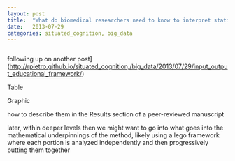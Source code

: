 ```yaml
---
layout: post
title:  "What do biomedical researchers need to know to interpret statistical results"
date:   2013-07-29
categories: situated_cognition, big_data
---
```


![]()

following up on another post](http://rpietro.github.io/situated_cognition,/big_data/2013/07/29/input_output_educational_framework/)

Table 

Graphic

how to describe them in the Results section of a peer-reviewed manuscript

later, within deeper levels then we might want to go into what goes into the mathematical underpinnings of the method, likely using a lego framework where each portion is analyzed independently and then progressively putting them together